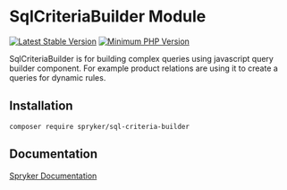 # SqlCriteriaBuilder Module
[![Latest Stable Version](https://poser.pugx.org/spryker/sql-criteria-builder/v/stable.svg)](https://packagist.org/packages/spryker/sql-criteria-builder)
[![Minimum PHP Version](https://img.shields.io/badge/php-%3E%3D%208.0-8892BF.svg)](https://php.net/)

SqlCriteriaBuilder is for building complex queries using javascript query builder component. For example product relations are using it to create a queries for dynamic rules.

## Installation

```
composer require spryker/sql-criteria-builder
```

## Documentation

[Spryker Documentation](https://github.com/oliwierptak/everon-criteria-builder)
